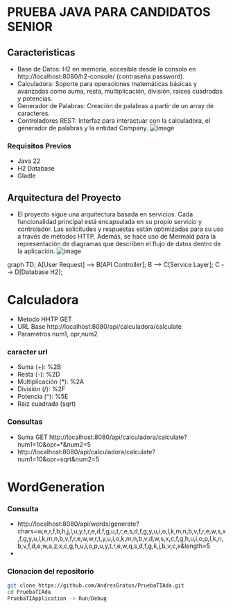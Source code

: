 # PRUEBA JAVA PARA CANDIDATOS SENIOR

 ## Caracteristicas 

- Base de Datos: H2 en memoria, accesible desde la consola en http://localhost:8080/h2-console/ (contraseña password).
- Calculadora: Soporte para operaciones matemáticas básicas y avanzadas como suma, resta, multiplicación, división, raíces cuadradas y potencias.
- Generador de Palabras: Creación de palabras a partir de un array de caracteres.
- Controladores REST: Interfaz para interactuar con la calculadora, el generador de palabras y la entidad Company.
  ![image](https://github.com/user-attachments/assets/692b52fc-e844-41a0-b9bc-bd996e3aeccc)

### Requisitos Previos 
  - Java 22
  - H2 Database
  - Gladle

## Arquitectura del Proyecto
* El proyecto sigue una arquitectura basada en servicios. Cada funcionalidad principal está encapsulada en su propio servicio y controlador. Las solicitudes y respuestas están optimizadas para su uso a través de métodos HTTP.
Además, se hace uso de Mermaid para la representación de diagramas que describen el flujo de datos dentro de la aplicación.
![image](https://github.com/user-attachments/assets/205e6388-e396-4e01-9098-09424d4031a3)

graph TD;
    A[User Request] --> B[API Controller];
    B --> C[Service Layer];
    C --> D[Database H2];

# Calculadora
 * Metodo HHTP GET
 * URL Base http://localhost:8080/api/calculadora/calculate
 * Parametros num1, opr,num2
### caracter url 
* Suma (+): %2B
* Resta (-): %2D
* Multiplicación (*): %2A
* División (/): %2F
* Potencia (^): %5E
* Raíz cuadrada (sqrt)

### Consultas
 * Suma GET http://localhost:8080/api/calculadora/calculate?num1=10&opr=*&num2=5
 * http://localhost:8080/api/calculadora/calculate?num1=10&opr=sqrt&num2=5

# WordGeneration
### Consulta
 * http://localhost:8080/api/words/generate?chars=w,e,r,f,b,h,j,l,u,y,t,r,e,d,f,g,u,t,r,e,s,d,f,g,y,u,i,o,l,k,m,n,b,v,f,r,e,w,s,x,f,g,y,u,i,k,m,n,b,v,f,r,e,w,w,r,t,y,u,i,o,k,m,n,b,v,d,w,s,x,c,f,g,h,u,i,o,p,l,k,n,b,v,f,d,e,w,a,z,x,c,g,h,u,i,o,p,u,y,t,r,e,w,q,s,d,f,g,k,j,b,v,c,x&length=5
 * 
### Clonacion del repositorio
```bash
git clone https://github.com/AndresGratus/PruebaTIAda.git
cd PruebaTIAda
PruebaTIApplication -> Run/Debug
